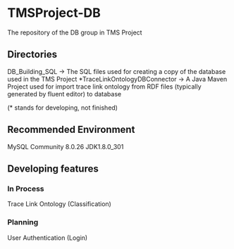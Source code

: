 # TMSProject-DB
 The repository of the DB group in TMS Project
## Directories
 DB_Building_SQL  ->  The SQL files used for creating a copy of the database used in the TMS Project
 *TraceLinkOntologyDBConnector  ->  A Java Maven Project used for import trace link ontology from RDF files (typically generated by fluent editor) to database

 (* stands for developing, not finished)
## Recommended Environment
 MySQL Community 8.0.26
 JDK1.8.0_301

## Developing features
### In Process
 Trace Link Ontology (Classification)
### Planning
 User Authentication (Login)
